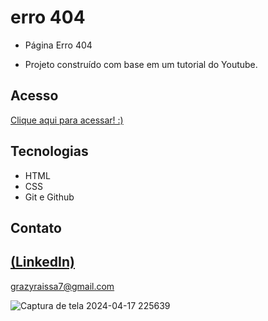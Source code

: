 # erro 404

 - Página Erro 404

 - Projeto construído com base em um tutorial do Youtube.

## Acesso
 [Clique aqui para acessar! :)](https://erro404.vercel.app/)

## Tecnologias

- HTML
- CSS
- Git e Github


## Contato
[(LinkedIn)](https://www.linkedin.com/in/grazielly-raissa-pereira-b511342b6?utm_source=share&utm_campaign=share_via&utm_content=profile&utm_medium=android_app)
-----
grazyraissa7@gmail.com

![Captura de tela 2024-04-17 225639](https://github.com/GraziellyRaissa1/erro404/assets/147439694/1000fe4b-d3ad-4d46-a6cb-eeef6b908fc4)

